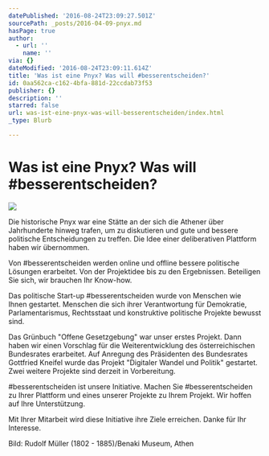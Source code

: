 ```yaml
---
datePublished: '2016-08-24T23:09:27.501Z'
sourcePath: _posts/2016-04-09-pnyx.md
hasPage: true
author:
  - url: ''
    name: ''
via: {}
dateModified: '2016-08-24T23:09:11.614Z'
title: 'Was ist eine Pnyx? Was will #besserentscheiden?'
id: 0aa562ca-c162-4bfa-881d-22ccdab73f53
publisher: {}
description: ''
starred: false
url: was-ist-eine-pnyx-was-will-besserentscheiden/index.html
_type: Blurb

---
```

# Was ist eine Pnyx? Was will \#besserentscheiden?
![](https://s3-us-west-2.amazonaws.com/the-grid-img/p/eab5e9ba43801a52d76793a036e1f73f146db068.jpg)

Die historische Pnyx war eine Stätte an der sich die Athener über Jahrhunderte hinweg trafen, um zu diskutieren und gute und bessere politische Entscheidungen zu treffen. Die Idee einer deliberativen Plattform haben wir übernommen.

Von \#besserentscheiden werden online und offline bessere politische Lösungen erarbeitet. Von der Projektidee bis zu den Ergebnissen. Beteiligen Sie sich, wir brauchen Ihr Know-how.

Das politische Start-up \#besserentscheiden wurde von Menschen wie Ihnen gestartet. Menschen die sich ihrer Verantwortung für Demokratie, Parlamentarismus, Rechtsstaat und konstruktive politische Projekte bewusst sind.

Das Grünbuch "Offene Gesetzgebung" war unser erstes Projekt. Dann haben wir einen Vorschlag für die Weiterentwicklung des österreichischen Bundesrates erarbeitet. Auf Anregung des Präsidenten des Bundesrates Gottfried Kneifel wurde das Projekt "Digitaler Wandel und Politik" gestartet. Zwei weitere Projekte sind derzeit in Vorbereitung.

\#besserentscheiden ist unsere Initiative. Machen Sie \#besserentscheiden zu Ihrer Plattform und eines unserer Projekte zu Ihrem Projekt. Wir hoffen auf Ihre Unterstützung.

Mit Ihrer Mitarbeit wird diese Initiative ihre Ziele erreichen. Danke für Ihr Interesse.

Bild: Rudolf Müller (1802 - 1885)/Benaki Museum, Athen